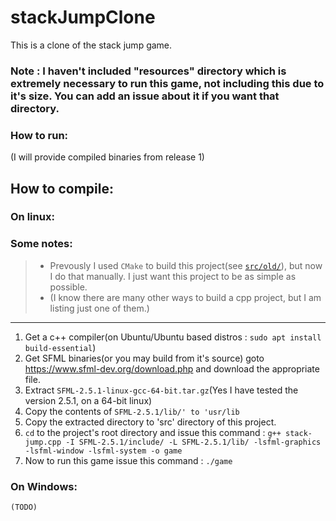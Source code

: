 # stackJumpClone
This is a clone of the stack jump game.

### Note : I haven't included "resources" directory which is extremely necessary to run this game, not including this due to it's size. You can add an issue about it if you want that directory.

### How to run:
(I will provide compiled binaries from release 1)

## How to compile:
### On linux:

### Some notes:
> - Prevously I used `CMake` to build this project(see [`src/old/`](https://github.com/dev-moss/stackJumpClone/tree/master/src/old)), but now I do that manually. I just want this project to be as simple as possible.<br>
> - (I know there are many other ways to build a cpp project, but I am listing just one of them.)

---

1. Get a c++ compiler(on Ubuntu/Ubuntu based distros : `sudo apt install build-essential`)
2. Get SFML binaries(or you may build from it's source) goto https://www.sfml-dev.org/download.php and download the appropriate file.
3. Extract `SFML-2.5.1-linux-gcc-64-bit.tar.gz`(Yes I have tested the version 2.5.1, on a 64-bit linux)
4. Copy the contents of `SFML-2.5.1/lib/' to 'usr/lib`
5. Copy the extracted directory to 'src' directory of this project.
6. `cd` to the project's root directory and issue this command : `g++ stack-jump.cpp -I SFML-2.5.1/include/ -L SFML-2.5.1/lib/ -lsfml-graphics -lsfml-window -lsfml-system -o game`
7. Now to run this game issue this command : `./game`


### On Windows:
```
(TODO)
```
